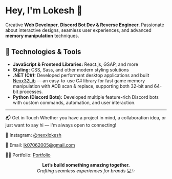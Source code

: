 # Hey, I'm Lokesh 👋  

Creative **Web Developer**, **Discord Bot Dev & Reverse Engineer**. Passionate about interactive designs, seamless user experiences, and advanced **memory manipulation** techniques. 

## 🔧 Technologies & Tools  
- **JavaScript & Frontend Libraries:** React.js, GSAP, and more  
- **Styling:** CSS, Sass, and other modern styling solutions
- **.NET (C#):** Developed performant desktop applications and built [Nexx32Lib](https://www.nuget.org/packages/Nexx32Lib) — an easy-to-use C# library for fast game memory manipulation with AOB scan & replace, supporting both 32-bit and 64-bit processes.
- **Python (Discord Bots):** Developed multiple feature-rich Discord bots with custom commands, automation, and user interaction.

---  

📬 Get in Touch
Whether you have a project in mind, a collaboration idea, or just want to say hi — I'm always open to connecting!

📸 Instagram: [@nexxlokesh](https://www.instagram.com/nexxlokesh/)

📧 Email: lk07062005@gmail.com

🧑‍💻 Portfolio: [Portfolio](https://nexxlokesh.pro/)

<div align="center"> <strong>Let’s build something amazing together.</strong><br> <em>Crafting seamless experiences for brands</em> 💻✨ </div>
